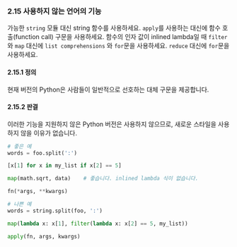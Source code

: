 <a id="s2.15-deprecated-language-features"></a>
<a id="deprecated-language-features"></a>
### 2.15 사용하지 않는 언어의 기능

가능한 `string` 모듈 대신 string 함수를 사용하세요. `apply`를 사용하는 대신에 함수 호출(function call) 구문을 사용하세요. 함수의 인자 값이 inlined lambda일 때 `filter` 와 `map` 대신에 `list comprehensions` 와 `for`문을 사용하세요. `reduce` 대신에 `for`문을 사용하세요.

<a id="s2.15.1-definition"></a>
#### 2.15.1 정의

현재 버전의 Python은 사람들이 일반적으로 선호하는 대체 구문을 제공합니다.

<a id="s2.15.2-decision"></a>
#### 2.15.2 판결

이러한 기능을 지원하지 않은 Python 버전은 사용하지 않으므로, 새로운 스타일을 사용하지 않을 이유가 없습니다.

```python
# 좋은 예
words = foo.split(':')

[x[1] for x in my_list if x[2] == 5]

map(math.sqrt, data)    # 좋습니다. inlined lambda 식이 없습니다.

fn(*args, **kwargs)
```

```python
# 나쁜 예
words = string.split(foo, ':')

map(lambda x: x[1], filter(lambda x: x[2] == 5, my_list))

apply(fn, args, kwargs)
```
